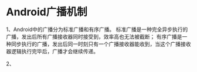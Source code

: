 # Android广播机制
1、Android中的广播分为标准广播和有序广播。
标准广播是一种完全异步执行的广播，发出后所有广播接收器同时接受到，效率高也无法被截断；
有序广播是一种同步执行的广播，发出后同一时刻只有一个广播接收器能收到，当这个广播接收器逻辑执行完毕后，广播才会继续传递。

2、
